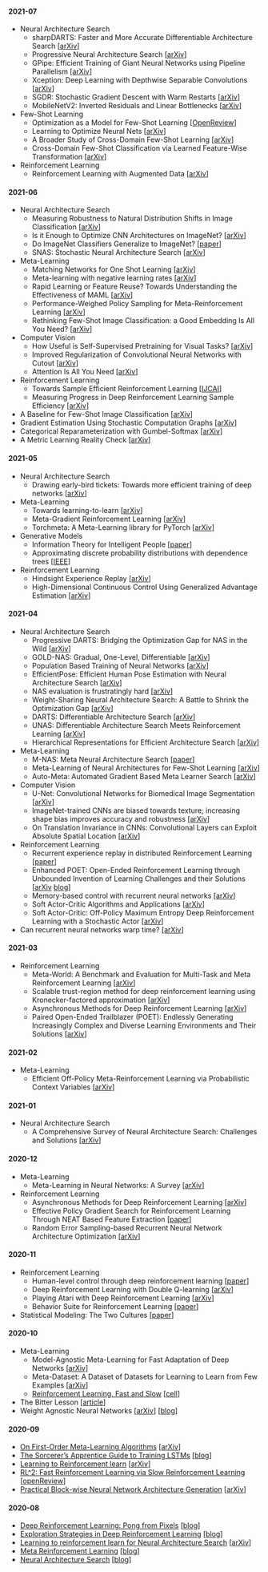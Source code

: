 #### 2021-07
- Neural Architecture Search
    - sharpDARTS: Faster and More Accurate Differentiable Architecture Search [[arXiv](https://arxiv.org/abs/1903.09900)]
    - Progressive Neural Architecture Search [[arXiv](https://arxiv.org/abs/1712.00559)]
    - GPipe: Efficient Training of Giant Neural Networks using Pipeline Parallelism [[arXiv](https://arxiv.org/abs/1811.06965)]
    - Xception: Deep Learning with Depthwise Separable Convolutions [[arXiv](https://arxiv.org/abs/1610.02357)]
    - SGDR: Stochastic Gradient Descent with Warm Restarts [[arXiv](https://arxiv.org/abs/1608.03983v5)]
    - MobileNetV2: Inverted Residuals and Linear Bottlenecks [[arXiv](https://arxiv.org/abs/1801.04381)]
- Few-Shot Learning
    - Optimization as a Model for Few-Shot Learning [[OpenReview](https://openreview.net/forum?id=rJY0-Kcll)]
    - Learning to Optimize Neural Nets [[arXiv](https://arxiv.org/abs/1703.00441)]
    - A Broader Study of Cross-Domain Few-Shot Learning [[arXiv](https://arxiv.org/abs/1912.07200)]
    - Cross-Domain Few-Shot Classification via Learned Feature-Wise Transformation [[arXiv](https://arxiv.org/abs/2001.08735)]
- Reinforcement Learning
    - Reinforcement Learning with Augmented Data [[arXiv](https://arxiv.org/abs/2004.14990)]

#### 2021-06
- Neural Architecture Search
    - Measuring Robustness to Natural Distribution Shifts in Image Classification [[arXiv](https://arxiv.org/abs/2007.00644)]
    - Is it Enough to Optimize CNN Architectures on ImageNet? [[arXiv](https://arxiv.org/abs/2103.09108)]
    - Do ImageNet Classifiers Generalize to ImageNet? [[paper](http://proceedings.mlr.press/v97/recht19a/recht19a.pdf)]
    - SNAS: Stochastic Neural Architecture Search [[arXiv](https://arxiv.org/abs/1812.09926)]
- Meta-Learning
    - Matching Networks for One Shot Learning [[arXiv](https://arxiv.org/abs/1606.04080)]
    - Meta-learning with negative learning rates [[arXiv](https://arxiv.org/abs/2102.00940)]
    - Rapid Learning or Feature Reuse? Towards Understanding the Effectiveness of MAML [[arXiv](https://arxiv.org/abs/1909.09157)]
    - Performance-Weighed Policy Sampling for Meta-Reinforcement Learning [[arXiv](https://arxiv.org/abs/2012.06016)]
    - Rethinking Few-Shot Image Classification: a Good Embedding Is All You Need? [[arXiv](https://arxiv.org/abs/2003.11539)]
- Computer Vision
    - How Useful is Self-Supervised Pretraining for Visual Tasks? [[arXiv](https://arxiv.org/abs/2003.14323)]
    - Improved Regularization of Convolutional Neural Networks with Cutout [[arXiv](https://arxiv.org/abs/1708.04552)]
    - Attention Is All You Need [[arXiv](https://arxiv.org/abs/1706.03762)]
- Reinforcement Learning
    - Towards Sample Efficient Reinforcement Learning [[IJCAI](https://www.ijcai.org/proceedings/2018/820)]
    - Measuring Progress in Deep Reinforcement Learning Sample Efficiency [[arXiv](https://arxiv.org/abs/2102.04881)]
- A Baseline for Few-Shot Image Classification [[arXiv](https://arxiv.org/abs/1909.02729)]
- Gradient Estimation Using Stochastic Computation Graphs [[arXiv](https://arxiv.org/abs/1506.05254)]
- Categorical Reparameterization with Gumbel-Softmax [[arXiv](https://arxiv.org/abs/1611.01144)]
- A Metric Learning Reality Check [[arXiv](https://arxiv.org/abs/2003.08505)]

#### 2021-05
- Neural Architecture Search
    - Drawing early-bird tickets: Towards more efficient training of deep networks [[arXiv](https://arxiv.org/abs/1909.11957)]
- Meta-Learning
    - Towards learning-to-learn [[arXiv](https://arxiv.org/abs/1811.00231)]
    - Meta-Gradient Reinforcement Learning [[arXiv](https://arxiv.org/abs/1805.09801)]
    - Torchmeta: A Meta-Learning library for PyTorch [[arXiv](https://arxiv.org/abs/1909.06576)]
- Generative Models
    - Information Theory for Intelligent People [[paper](http://tuvalu.santafe.edu/~simon/it.pdf)]
    - Approximating discrete probability distributions with dependence trees [[IEEE](https://ieeexplore.ieee.org/document/1054142)]
- Reinforcement Learning
    - Hindsight Experience Replay [[arXiv](https://arxiv.org/abs/1707.01495)]
    - High-Dimensional Continuous Control Using Generalized Advantage Estimation [[arXiv](https://arxiv.org/abs/1506.02438)]

#### 2021-04
- Neural Architecture Search
    - Progressive DARTS: Bridging the Optimization Gap for NAS in the Wild [[arXiv](https://arxiv.org/abs/1912.10952)]
    - GOLD-NAS: Gradual, One-Level, Differentiable [[arXiv](https://arxiv.org/abs/2007.03331)]
    - Population Based Training of Neural Networks [[arXiv](https://arxiv.org/abs/1711.09846)]
    - EfficientPose: Efficient Human Pose Estimation with Neural Architecture Search [[arXiv](https://arxiv.org/abs/2012.07086)]
    - NAS evaluation is frustratingly hard [[arXiv](https://arxiv.org/abs/1912.12522)]
    - Weight-Sharing Neural Architecture Search: A Battle to Shrink the Optimization Gap [[arXiv](https://arxiv.org/abs/2008.01475)]
    - DARTS: Differentiable Architecture Search [[arXiv](https://arxiv.org/abs/1806.09055)]
    - UNAS: Differentiable Architecture Search Meets Reinforcement Learning [[arXiv](https://arxiv.org/abs/1912.07651)]
    - Hierarchical Representations for Efficient Architecture Search [[arXiv](https://arxiv.org/abs/1711.00436)]
- Meta-Learning
    - M-NAS: Meta Neural Architecture Search [[paper](https://ojs.aaai.org//index.php/AAAI/article/view/6084)]
    - Meta-Learning of Neural Architectures for Few-Shot Learning [[arXiv](https://arxiv.org/abs/1911.11090)]
    - Auto-Meta: Automated Gradient Based Meta Learner Search [[arXiv](https://arxiv.org/abs/1806.06927)]
- Computer Vision
    - U-Net: Convolutional Networks for Biomedical Image Segmentation [[arXiv](https://arxiv.org/abs/1505.04597)]
    - ImageNet-trained CNNs are biased towards texture; increasing shape bias improves accuracy and robustness [[arXiv](https://arxiv.org/abs/1811.12231)]
    - On Translation Invariance in CNNs: Convolutional Layers can Exploit Absolute Spatial Location [[arXiv](https://arxiv.org/abs/2003.07064)]
- Reinforcement Learning
    - Recurrent experience replay in distributed Reinforcement Learning [[paper](https://openreview.net/pdf?id=r1lyTjAqYX)]
    - Enhanced POET: Open-Ended Reinforcement Learning through Unbounded Invention of Learning Challenges and their Solutions [[arXiv](https://arxiv.org/abs/2003.08536) [blog](https://eng.uber.com/poet-open-ended-deep-learning/)]
    - Memory-based control with recurrent neural networks [[arXiv](https://arxiv.org/abs/1512.04455)]
    - Soft Actor-Critic Algorithms and Applications [[arXiv](https://arxiv.org/abs/1812.05905)]
    - Soft Actor-Critic: Off-Policy Maximum Entropy Deep Reinforcement Learning with a Stochastic Actor [[arXiv](https://arxiv.org/abs/1801.01290)]
- Can recurrent neural networks warp time? [[arXiv](https://arxiv.org/pdf/1804.11188.pdf)]

#### 2021-03
- Reinforcement Learning
    - Meta-World: A Benchmark and Evaluation for Multi-Task and Meta Reinforcement Learning [[arXiv](https://arxiv.org/abs/1910.10897)]
    - Scalable trust-region method for deep reinforcement learning using Kronecker-factored approximation [[arXiv](https://arxiv.org/abs/1708.05144)]
    - Asynchronous Methods for Deep Reinforcement Learning [[arXiv](https://arxiv.org/abs/1602.01783)]
    - Paired Open-Ended Trailblazer (POET): Endlessly Generating Increasingly Complex and Diverse Learning Environments and Their Solutions [[arXiv](https://arxiv.org/abs/1901.01753)]

#### 2021-02
- Meta-Learning
    - Efficient Off-Policy Meta-Reinforcement Learning via Probabilistic Context Variables [[arXiv](https://arxiv.org/abs/1903.08254)]

#### 2021-01
- Neural Architecture Search
    - A Comprehensive Survey of Neural Architecture Search: Challenges and Solutions [[arXiv](https://arxiv.org/abs/2006.02903)]

#### 2020-12
- Meta-Learning
    - Meta-Learning in Neural Networks: A Survey [[arXiv](https://arxiv.org/abs/2004.05439)]
- Reinforcement Learning
    - Asynchronous Methods for Deep Reinforcement Learning [[arXiv](https://arxiv.org/abs/1602.01783)]
    - Effective Policy Gradient Search for Reinforcement Learning Through NEAT Based Feature Extraction [[paper](https://link.springer.com/chapter/10.1007/978-3-319-68759-9_39)]
    - Random Error Sampling-based Recurrent Neural Network Architecture Optimization [[arXiv](https://arxiv.org/abs/1909.02425)]

#### 2020-11
- Reinforcement Learning
    - Human-level control through deep reinforcement learning [[paper](https://storage.googleapis.com/deepmind-media/dqn/DQNNaturePaper.pdf)]
    - Deep Reinforcement Learning with Double Q-learning [[arXiv](https://arxiv.org/abs/1509.06461)]
    - Playing Atari with Deep Reinforcement Learning [[arXiv](https://arxiv.org/abs/1312.5602)]
    - Behavior Suite for Reinforcement Learning [[paper](https://arxiv.org/1908.03568)] 
- Statistical Modeling: The Two Cultures [[paper](http://www2.math.uu.se/~thulin/mm/breiman.pdf)]

#### 2020-10
- Meta-Learning
    - Model-Agnostic Meta-Learning for Fast Adaptation of Deep Networks [[arXiv](https://arxiv.org/abs/1703.03400)]
    - Meta-Dataset: A Dataset of Datasets for Learning to Learn from Few Examples [[arXiv](https://arxiv.org/abs/1903.03096)]
    - [Reinforcement Learning, Fast and Slow](notes/RL-fast-and-slow.md) [[cell](https://www.cell.com/trends/cognitive-sciences/fulltext/S1364-6613(19)30061-0)]
- The Bitter Lesson [[article](http://incompleteideas.net/IncIdeas/BitterLesson.html)]
- Weight Agnostic Neural Networks [[arXiv](https://arxiv.org/abs/1906.04358)] [[blog](https://gomerudo.github.io/ml-summaries/2020/03/09/wanns/)]

#### 2020-09
- [On First-Order Meta-Learning Algorithms](notes/First-order-meta-learning.md) [[arXiv](https://arxiv.org/abs/1801.02999)]
- [The Sorcerer’s Apprentice Guide to Training LSTMs](notes/Guide-to-training-LSTMs.md) [[blog](https://www.niklasschmidinger.com/posts/2020-09-09-lstm-tricks/)]
- [Learning to Reinforcement learn](notes/Learning-to-Reinforcement-learn.md) [[arXiv](https://arxiv.org/pdf/1611.05763.pdf)]
- [RL^2: Fast Reinforcement Learning via Slow Reinforcement Learning](notes/RL2-fast-rl-via-slow-rl.md) [[openReview](https://openreview.net/pdf?id=HkLXCE9lx)]
- [Practical Block-wise Neural Network Architecture Generation](notes/Block-NAS-generation.md) [[arXiv](https://arxiv.org/abs/1708.05552)]

#### 2020-08
- [Deep Reinforcement Learning: Pong from Pixels](notes/DRL-pong-from-pixels.md) [[blog](http://karpathy.github.io/2016/05/31/rl/)]
- [Exploration Strategies in Deep Reinforcement Learning](notes/Exploration-strats-in-DRL.md) [[blog](https://lilianweng.github.io/lil-log/2020/06/07/exploration-strategies-in-deep-reinforcement-learning.html)]
- [Learning to reinforcement learn for Neural Architecture Search](notes/Learn-2-learn-NAS.md) [[arXiv](https://arxiv.org/abs/1911.03769)]
- [Meta Reinforcement Learning](notes/MetaRL-lilian-blog.md) [[blog](https://lilianweng.github.io/lil-log/2019/06/23/meta-reinforcement-learning.html)]
- [Neural Architecture Search](notes/NAS-lilian-blog.md) [[blog](https://lilianweng.github.io/lil-log/2020/08/06/neural-architecture-search.html)]
